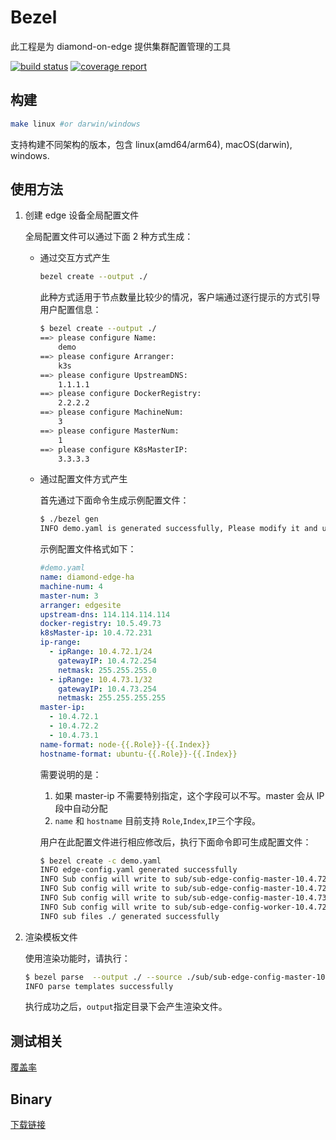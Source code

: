 # Bezel

此工程是为 diamond-on-edge 提供集群配置管理的工具

[![build status](http://gitlab.bj.sensetime.com/diamond/service-providers/bezel/badges/master/pipeline.svg)](http://gitlab.bj.sensetime.com/diamond/service-providers/bezel/commits/master)
[![coverage report](http://gitlab.bj.sensetime.com/diamond/service-providers/bezel/badges/master/coverage.svg)](http://gitlab.bj.sensetime.com/diamond/service-providers/bezel/commits/master)

## 构建

```bash
make linux #or darwin/windows
```

支持构建不同架构的版本，包含 linux(amd64/arm64), macOS(darwin), windows.

## 使用方法

1. 创建 edge 设备全局配置文件

   全局配置文件可以通过下面 2 种方式生成：

   - 通过交互方式产生

     ```bash
     bezel create --output ./
     ```

     此种方式适用于节点数量比较少的情况，客户端通过逐行提示的方式引导用户配置信息：

     ```bash
     $ bezel create --output ./
     ==> please configure Name:
         demo
     ==> please configure Arranger:
         k3s
     ==> please configure UpstreamDNS:
         1.1.1.1
     ==> please configure DockerRegistry:
         2.2.2.2
     ==> please configure MachineNum:
         3
     ==> please configure MasterNum:
         1
     ==> please configure K8sMasterIP:
         3.3.3.3
     ```

    - 通过配置文件方式产生

      首先通过下面命令生成示例配置文件：

      ```bash
      $ ./bezel gen
      INFO demo.yaml is generated successfully, Please modify it and use `./bezel create -c demo.yaml` to generate edge configs
      ```

      示例配置文件格式如下：

      ```yaml
      #demo.yaml
      name: diamond-edge-ha
      machine-num: 4
      master-num: 3
      arranger: edgesite
      upstream-dns: 114.114.114.114
      docker-registry: 10.5.49.73
      k8sMaster-ip: 10.4.72.231
      ip-range:
        - ipRange: 10.4.72.1/24
          gatewayIP: 10.4.72.254
          netmask: 255.255.255.0
        - ipRange: 10.4.73.1/32
          gatewayIP: 10.4.73.254
          netmask: 255.255.255.255
      master-ip:
        - 10.4.72.1
        - 10.4.72.2
        - 10.4.73.1
      name-format: node-{{.Role}}-{{.Index}}
      hostname-format: ubuntu-{{.Role}}-{{.Index}}
      ```

      需要说明的是：

      1.  如果 master-ip 不需要特别指定，这个字段可以不写。master 会从 IP 段中自动分配
      2.  `name` 和 `hostname` 目前支持 `Role`,`Index`,`IP`三个字段。

      用户在此配置文件进行相应修改后，执行下面命令即可生成配置文件：

      ```bash
      $ bezel create -c demo.yaml
      INFO edge-config.yaml generated successfully
      INFO Sub config will write to sub/sub-edge-config-master-10.4.72.1.yaml
      INFO Sub config will write to sub/sub-edge-config-master-10.4.72.2.yaml
      INFO Sub config will write to sub/sub-edge-config-master-10.4.73.1.yaml
      INFO Sub config will write to sub/sub-edge-config-worker-10.4.72.3.yaml
      INFO sub files ./ generated successfully
      ```

2. 渲染模板文件

   使用渲染功能时，请执行：

   ```bash
   $ bezel parse  --output ./ --source ./sub/sub-edge-config-master-10.4.72.1.yaml -t /tmp/templates
   INFO parse templates successfully
   ```

   执行成功之后，`output`指定目录下会产生渲染文件。

## 测试相关

[覆盖率](http://diamond.pages.gitlab.bj.sensetime.com/service-providers/bezel/)

## Binary

[下载链接](https://gitlab.bj.sensetime.com/diamond/service-providers/bezel/-/tags/)